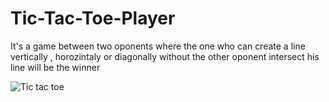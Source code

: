 # Tic-Tac-Toe-Player
It's a game between two oponents where the one who can create a line vertically , horozintaly or diagonally without the other oponent intersect his line will be the winner  



![Tic tac toe](https://user-images.githubusercontent.com/71048834/205686778-1ae849cc-5e26-4143-b980-c10934469362.jpg)
